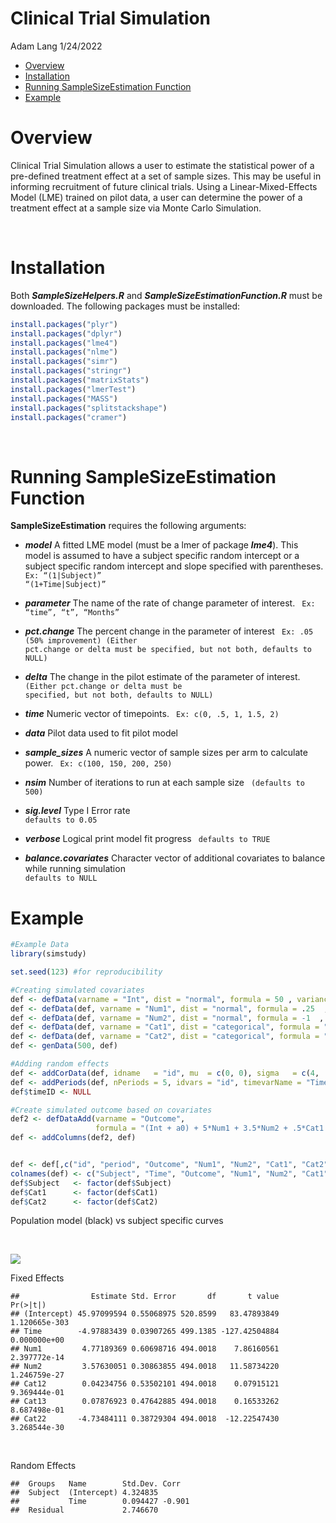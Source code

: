 Clinical Trial Simulation
================
Adam Lang
1/24/2022

-   [Overview](#overview)
-   [Installation](#installation)
-   [Running SampleSizeEstimation
    Function](#running-samplesizeestimation-function)
-   [Example](#example)

Overview
========

Clinical Trial Simulation allows a user to estimate the statistical
power of a pre-defined treatment effect at a set of sample sizes. This
may be useful in informing recruitment of future clinical trials. Using
a Linear-Mixed-Effects Model (LME) trained on pilot data, a user can
determine the power of a treatment effect at a sample size via Monte
Carlo Simulation.

<br>

Installation
============

Both ***SampleSizeHelpers.R*** and ***SampleSizeEstimationFunction.R***
must be downloaded. The following packages must be installed:

``` r
install.packages("plyr")
install.packages("dplyr")
install.packages("lme4")
install.packages("nlme")
install.packages("simr")
install.packages("stringr")
install.packages("matrixStats")
install.packages("lmerTest")
install.packages("MASS") 
install.packages("splitstackshape") 
install.packages("cramer")
```

<br>

Running SampleSizeEstimation Function
=====================================

**SampleSizeEstimation** requires the following arguments:

-   ***model*** A fitted LME model (must be a lmer of package
    ***lme4***). This model is assumed to have a subject specific random
    intercept or a subject specific random intercept and slope specified
    with parentheses. <code> Ex: “(1\|Subject)” “(1+Time\|Subject)”
    </code>

-   ***parameter*** The name of the rate of change parameter of
    interest. <code> Ex: “time”, “t”, “Months” </code>

-   ***pct.change*** The percent change in the parameter of interest
    <code> Ex: .05 (50% improvement) (Either pct.change or delta must be
    specified, but not both, defaults to NULL) </code>

-   ***delta*** The change in the pilot estimate of the parameter of
    interest. <code> (Either pct.change or delta must be specified, but
    not both, defaults to NULL) </code>

-   ***time*** Numeric vector of timepoints. <code> Ex: c(0, .5, 1,
    1.5, 2) </code>

-   ***data*** Pilot data used to fit pilot model

-   ***sample\_sizes*** A numeric vector of sample sizes per arm to
    calculate power. <code> Ex: c(100, 150, 200, 250) </code>

-   ***nsim*** Number of iterations to run at each sample size <code>
    (defaults to 500) </code>

-   ***sig.level*** Type I Error rate <code> defaults to 0.05 </code>

-   ***verbose*** Logical print model fit progress <code> defaults to
    TRUE </code>

-   ***balance.covariates*** Character vector of additional covariates
    to balance while running simulation <code> defaults to NULL </code>

Example
=======

``` r
#Example Data
library(simstudy)

set.seed(123) #for reproducibility

#Creating simulated covariates
def <- defData(varname = "Int", dist = "normal", formula = 50 , variance = 1, id = "id")
def <- defData(def, varname = "Num1", dist = "normal", formula = .25  , variance = .1, id = "id")
def <- defData(def, varname = "Num2", dist = "normal", formula = -1  , variance  = .4, id = "id")
def <- defData(def, varname = "Cat1", dist = "categorical", formula = ".25 ;.25 ;.5", id = "id")
def <- defData(def, varname = "Cat2", dist = "categorical", formula = ".5;.5", id = "id")
def <- genData(500, def)

#Adding random effects
def <- addCorData(def, idname   = "id", mu  = c(0, 0), sigma   = c(4, .2), rho = -.5, corstr = "cs", cnames = c("a0", "a1"))
def <- addPeriods(def, nPeriods = 5, idvars = "id", timevarName = "Time")
def$timeID <- NULL

#Create simulated outcome based on covariates
def2 <- defDataAdd(varname = "Outcome", 
                   formula = "(Int + a0) + 5*Num1 + 3.5*Num2 + .5*Cat1 - 5*Cat2 + (-5 + a1)*period", variance = 8)
def <- addColumns(def2, def)


def <- def[,c("id", "period", "Outcome", "Num1", "Num2", "Cat1", "Cat2")]
colnames(def) <- c("Subject", "Time", "Outcome", "Num1", "Num2", "Cat1", "Cat2")
def$Subject   <- factor(def$Subject)
def$Cat1      <- factor(def$Cat1)
def$Cat2      <- factor(def$Cat2)
```

Population model (black) vs subject specific curves

<br>

![](https://github.com/AdamLang96/Simulated_Clinical_Trials/blob/main/readmecopy.jpg)

Fixed Effects

    ##                Estimate Std. Error       df       t value      Pr(>|t|)
    ## (Intercept) 45.97099594 0.55068975 520.8599   83.47893849 1.120665e-303
    ## Time        -4.97883439 0.03907265 499.1385 -127.42504884  0.000000e+00
    ## Num1         4.77189369 0.60698716 494.0018    7.86160561  2.397772e-14
    ## Num2         3.57630051 0.30863855 494.0018   11.58734220  1.246759e-27
    ## Cat12        0.04234756 0.53502101 494.0018    0.07915121  9.369444e-01
    ## Cat13        0.07876923 0.47642885 494.0018    0.16533262  8.687498e-01
    ## Cat22       -4.73484111 0.38729304 494.0018  -12.22547430  3.268544e-30

<br>

Random Effects

    ##  Groups   Name        Std.Dev. Corr  
    ##  Subject  (Intercept) 4.324835       
    ##           Time        0.094427 -0.901
    ##  Residual             2.746670
